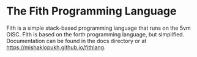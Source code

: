 # The Fith Programming Language
Fith is a simple stack-based programming language that runs on the 5vm OISC. 
Fith is based on the forth programming language, but simplified. Documentation
can be found in the docs directory or at <https://mishaklopukh.github.io/fithlang>.
